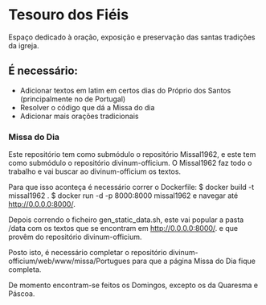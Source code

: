 # Tesouro dos Fiéis

Espaço dedicado à oração, exposição e preservação das santas tradições da igreja.

## É necessário:

* Adicionar textos em latim em certos dias do Próprio dos Santos (principalmente no de Portugal)
* Resolver o código que dá a Missa do dia
* Adicionar mais orações tradicionais

### Missa do Dia

Este repositório tem como submódulo o repositório Missal1962, e este tem como submódulo o repositório divinum-officium. O Missal1962 faz todo o trabalho e vai buscar ao divinum-officium os textos.

Para que isso aconteça é necessário correr o Dockerfile:
$ docker build -t missal1962 .
$ docker run -d -p 8000:8000 missal1962
e navegar até http://0.0.0.0:8000/.

Depois correndo o ficheiro gen_static_data.sh, este vai popular a pasta /data com os textos que se encontram em http://0.0.0.0:8000/. e que provêm do repositório divinum-officium.

Posto isto, é necessário completar o repositório divinum-officium/web/www/missa/Portugues para que a página Missa do Dia fique completa. 

De momento encontram-se feitos os Domingos, excepto os da Quaresma e Páscoa.